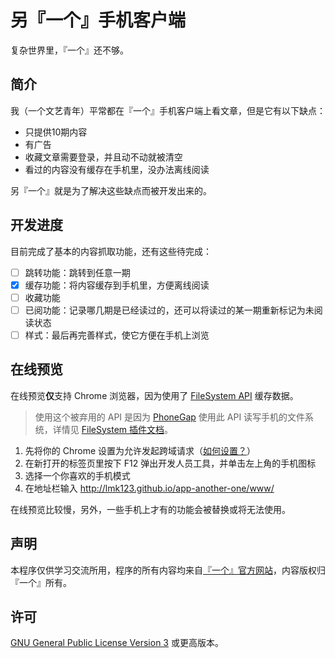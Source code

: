 # 另『一个』手机客户端
复杂世界里，『一个』还不够。

## 简介
我（一个文艺青年）平常都在『一个』手机客户端上看文章，但是它有以下缺点：

 + 只提供10期内容
 + 有广告
 + 收藏文章需要登录，并且动不动就被清空
 + 看过的内容没有缓存在手机里，没办法离线阅读

另『一个』就是为了解决这些缺点而被开发出来的。

## 开发进度
目前完成了基本的内容抓取功能，还有这些待完成：

 - [ ] 跳转功能：跳转到任意一期
 - [x] 缓存功能：将内容缓存到手机里，方便离线阅读
 - [ ] 收藏功能
 - [ ] 已阅功能：记录哪几期是已经读过的，还可以将读过的某一期重新标记为未阅读状态
 - [ ] 样式：最后再完善样式，使它方便在手机上浏览
 
## 在线预览

在线预览**仅**支持 Chrome 浏览器，因为使用了 [FileSystem API](http://www.html5rocks.com/en/tutorials/file/filesystem/) 缓存数据。

> 使用这个被弃用的 API 是因为 [PhoneGap](http://phonegap.com/) 使用此 API 读写手机的文件系统，详情见 [FileSystem 插件文档](http://plugins.cordova.io/#/package/org.apache.cordova.file)。

 1. 先将你的 Chrome 设置为允许发起跨域请求（[如何设置？](https://www.baidu.com/s?wd=chrome+跨域)）
 2. 在新打开的标签页里按下 F12 弹出开发人员工具，并单击左上角的手机图标
 3. 选择一个你喜欢的手机模式
 4. 在地址栏输入 http://lmk123.github.io/app-another-one/www/
 
在线预览比较慢，另外，一些手机上才有的功能会被替换或将无法使用。
 
## 声明
 本程序仅供学习交流所用，程序的所有内容均来自[『一个』官方网站](http://www.wufazhuce.com/one/)，内容版权归『一个』所有。
 
## 许可
 [GNU General Public License Version 3](https://www.gnu.org/licenses/gpl.html) 或更高版本。
 
